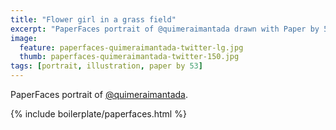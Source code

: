 ```yaml
---
title: "Flower girl in a grass field"
excerpt: "PaperFaces portrait of @quimeraimantada drawn with Paper by 53 on an iPad."
image: 
  feature: paperfaces-quimeraimantada-twitter-lg.jpg
  thumb: paperfaces-quimeraimantada-twitter-150.jpg
tags: [portrait, illustration, paper by 53]
---
```


PaperFaces portrait of [@quimeraimantada](http://twitter.com/quimeraimantada).

{% include boilerplate/paperfaces.html %}